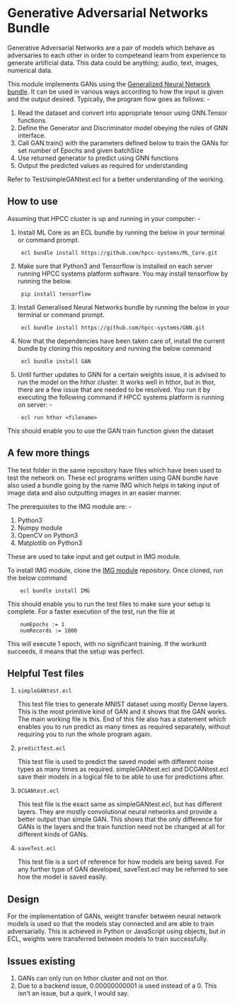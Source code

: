# Generative Adversarial Networks Bundle

Generative Adversarial Networks are a pair of models which behave as adversaries to each other in order to competeand learn from experience to generate artificial data. This data could be anything; audio, text, images, numerical data.

This module implements GANs using the [Generalized Neural Network bundle](https://github.com/hpcc-systems/GNN). It can be used in various ways according to how the input is given and the output desired. Typically, the program flow goes as follows: -
1) Read the dataset and convert into appropriate tensor using GNN.Tensor functions.
2) Define the Generator and Discriminator model obeying the rules of GNN interface.
3) Call GAN.train() with the parameters defined below to train the GANs for set number of Epochs and given batchSize
4) Use returned generator to predict using GNN functions
5) Output the predicted values as required for understanding

Refer to Test/simpleGANtest.ecl for a better understanding of the working. 

## How to use

Assuming that HPCC cluster is up and running in your computer: -
1) Install ML Core as an ECL bundle by running the below in your terminal or command prompt.

        ecl bundle install https://github.com/hpcc-systems/ML_Core.git

2) Make sure that Python3 and Tensorflow is installed on each server running HPCC systems platform software. You may install tensorflow by running the below.

        pip install tensorflow

3) Install Generalised Neural Networks bundle by running the below in your terminal or command prompt.
        
        ecl bundle install https://github.com/hpcc-systems/GNN.git

4) Now that the dependencies have been taken care of, install the current bundle by cloning this repository and running the below command

        ecl bundle install GAN

5) Until further updates to GNN for a certain weights issue, it is advised to run the model on the hthor cluster. It works well in hthor, but in thor, there are a few issue that are needed to be resolved. You run it by executing the following command if HPCC systems platform is running on server: -

        ecl run hthor <filename>

This should enable you to use the GAN train function given the dataset

## A few more things

The test folder in the same repository have files which have been used to test the network on. These ecl programs written using GAN bundle have also used a bundle going by the name IMG which helps in taking input of image data and also outputting images in an easier manner. 

The prerequisites to the IMG module are: -
1. Python3
2. Numpy module
3. OpenCV on Python3
4. Matplotlib on Python3

These are used to take input and get output in IMG module. 

To install IMG module, clone the [IMG module](https://github.com/dragonfist453/IMG) repository. Once cloned, run the below command

        ecl bundle install IMG

This should enable you to run the test files to make sure your setup is complete. For a faster execution of the test, run the file at

        numEpochs := 1
        numRecords := 1000

This will execute 1 epoch, with no significant training. If the workunit succeeds, it means that the setup was perfect. 

## Helpful Test files

1. `simpleGANtest.ecl`

    This test file tries to generate MNIST dataset using mostly Dense layers. This is the most primitive kind of GAN and it shows that the GAN works. The main working file is this. 
    End of this file also has a statement which enables you to run predict as many times as required separately, without requiring you to run the whole program again. 

2. `predictTest.ecl`

    This test file is used to predict the saved model with different noise types as many times as required. simpleGANtest.ecl and DCGANtest.ecl save their models in a logical file to be able to use for predictions after. 

3. `DCGANtest.ecl`

    This test file is the exact same as simpleGANtest.ecl, but has different layers. They are mostly convolutional neural networks and provide a better output than simple GAN. This shows that the only difference for GANs is the layers and the train function need not be changed at all for different kinds of GANs.

4. `saveTest.ecl`

    This test file is a sort of reference for how models are being saved. For any further type of GAN developed, saveTest.ecl may be referred to see how the model is saved easily. 

## Design

For the implementation of GANs, weight transfer between neural network models is used so that the models stay connected and are able to train adversarially. This is achieved in Python or JavaScript using objects, but in ECL, weights were transferred between models to train successfully.

## Issues existing

1) GANs can only run on hthor cluster and not on thor. 
2) Due to a backend issue, 0.00000000001 is used instead of a 0. This isn't an issue, but a quirk, I would say.
